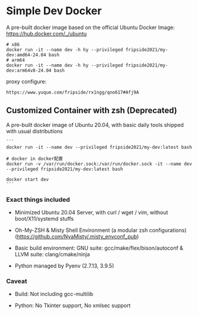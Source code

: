 # Simple Dev Docker

A pre-built docker image based on the official Ubuntu Docker Image:  https://hub.docker.com/_/ubuntu  


	# x86
	docker run -it --name dev -h hy --privileged fripside2021/my-dev:amd64-24.04 bash
	# arm64
	docker run -it --name dev -h hy --privileged fripside2021/my-dev:arm64v8-24.04 bash


proxy configure:  

	https://www.yuque.com/fripside/rx1ngg/qno617#Afj9A


## Customized Container with zsh (Deprecated)  

A pre-built docker image of Ubuntu 20.04, with basic daily tools shipped with usual distributions  


	```
	docker run -it --name dev --privileged fripside2021/my-dev:latest bash

	# docker in docker配置
	docker run -v /var/run/docker.sock:/var/run/docker.sock -it --name dev --privileged fripside2021/my-dev:latest bash

	docker start dev
	```


### Exact things included

- Minimized Ubuntu 20.04 Server, with curl / wget / vim, without boot/X11/systemd stuffs

- Oh-My-ZSH & Misty Shell Environment (a modular zsh configurations) (https://github.com/NyaMisty/.misty_envconf_pub)

- Basic build environment: GNU suite: gcc/make/flex/bison/autoconf & LLVM suite: clang/cmake/ninja

- Python managed by Pyenv (2.7.13, 3.9.5)

### Caveat

- Build: Not including gcc-multilib

- Python: No Tkinter support, No xmlsec support

